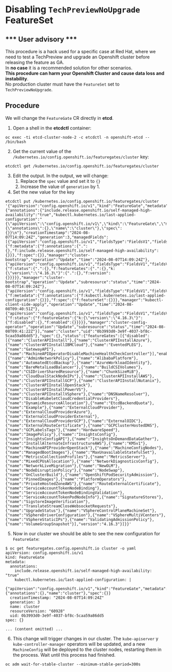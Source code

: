 # Disabling `TechPreviewNoUpgrade` FeatureSet

## *** User advisory ***
This procedure is a hack used for a specific case at Red Hat, where we need to test a TechPreview and upgrade an Openshift cluster before releasing the feature as GA.  
In **no case** it is a recommended solution for other scenarios.  
**This procedure can harm your Openshift Cluster and cause data loss and instability**.  
No production cluster must have the `FeatureSet` set to `TechPreviewNoUpgrade`.

## Procedure
We will change the `FeatureGate` CR directly in **etcd**.  
1. Open a shell in the **etcdctl** container:
```shell
oc exec -ti etcd-cluster-node-2 -c etcdctl -n openshift-etcd -- /bin/bash
```
2. Get the current value of the `/kubernetes.io/config.openshift.io/featuregates/cluster` key:
```shell
etcdctl get /kubernetes.io/config.openshift.io/featuregates/cluster
```
3. Edit the output. In the output, we will change:
	1. Replace the `spec` value and set it to `{}`
	2. Increase the value of `generation` by 1.
4. Set the new value for the key
```shell
etcdctl put /kubernetes.io/config.openshift.io/featuregates/cluster '{"apiVersion":"config.openshift.io/v1","kind":"FeatureGate","metadata":{"annotations":{"include.release.openshift.io/self-managed-high-availability":"true","kubectl.kubernetes.io/last-applied-configuration":"{\"apiVersion\":\"config.openshift.io/v1\",\"kind\":\"FeatureGate\",\"metadata\":{\"annotations\":{},\"name\":\"cluster\"},\"spec\":{}}\n"},"creationTimestamp":"2024-08-07T14:09:24Z","generation":3,"managedFields":[{"apiVersion":"config.openshift.io/v1","fieldsType":"FieldsV1","fieldsV1":{"f:metadata":{"f:annotations":{".":{},"f:include.release.openshift.io/self-managed-high-availability":{}}},"f:spec":{}},"manager":"cluster-bootstrap","operation":"Update","time":"2024-08-07T14:09:24Z"},{"apiVersion":"config.openshift.io/v1","fieldsType":"FieldsV1","fieldsV1":{"f:status":{".":{},"f:featureGates":{".":{},"k:{\"version\":\"4.16.3\"}":{".":{},"f:version":{}}}}},"manager":"cluster-bootstrap","operation":"Update","subresource":"status","time":"2024-08-07T14:09:24Z"},{"apiVersion":"config.openshift.io/v1","fieldsType":"FieldsV1","fieldsV1":{"f:metadata":{"f:annotations":{"f:kubectl.kubernetes.io/last-applied-configuration":{}}},"f:spec":{"f:featureSet":{}}},"manager":"kubectl-client-side-apply","operation":"Update","time":"2024-08-08T09:40:51Z"},{"apiVersion":"config.openshift.io/v1","fieldsType":"FieldsV1","fieldsV1":{"f:status":{"f:featureGates":{"k:{\"version\":\"4.16.3\"}":{"f:disabled":{},"f:enabled":{}}}}},"manager":"cluster-config-operator","operation":"Update","subresource":"status","time":"2024-08-08T09:41:22Z"}],"name":"cluster","uid":"0b3993d0-3e9f-4037-bf8c-5caa59a86dd5"},"spec":{},"status":{"featureGates":[{"disabled":[{"name":"ClusterAPIInstall"},{"name":"ClusterAPIInstallAzure"},{"name":"ClusterAPIInstallIBMCloud"},{"name":"EventedPLEG"},{"name":"GatewayAPI"},{"name":"MachineAPIOperatorDisableMachineHealthCheckController"}],"enabled":[{"name":"AdminNetworkPolicy"},{"name":"AlibabaPlatform"},{"name":"AutomatedEtcdBackup"},{"name":"AzureWorkloadIdentity"},{"name":"BareMetalLoadBalancer"},{"name":"BuildCSIVolumes"},{"name":"CSIDriverSharedResource"},{"name":"ChunkSizeMiB"},{"name":"CloudDualStackNodeIPs"},{"name":"ClusterAPIInstallAWS"},{"name":"ClusterAPIInstallGCP"},{"name":"ClusterAPIInstallNutanix"},{"name":"ClusterAPIInstallOpenStack"},{"name":"ClusterAPIInstallPowerVS"},{"name":"ClusterAPIInstallVSphere"},{"name":"DNSNameResolver"},{"name":"DisableKubeletCloudCredentialProviders"},{"name":"DynamicResourceAllocation"},{"name":"EtcdBackendQuota"},{"name":"Example"},{"name":"ExternalCloudProvider"},{"name":"ExternalCloudProviderAzure"},{"name":"ExternalCloudProviderExternal"},{"name":"ExternalCloudProviderGCP"},{"name":"ExternalOIDC"},{"name":"ExternalRouteCertificate"},{"name":"GCPClusterHostedDNS"},{"name":"GCPLabelsTags"},{"name":"HardwareSpeed"},{"name":"ImagePolicy"},{"name":"InsightsConfig"},{"name":"InsightsConfigAPI"},{"name":"InsightsOnDemandDataGather"},{"name":"InstallAlternateInfrastructureAWS"},{"name":"KMSv1"},{"name":"MachineAPIProviderOpenStack"},{"name":"MachineConfigNodes"},{"name":"ManagedBootImages"},{"name":"MaxUnavailableStatefulSet"},{"name":"MetricsCollectionProfiles"},{"name":"MetricsServer"},{"name":"MixedCPUsAllocation"},{"name":"NetworkDiagnosticsConfig"},{"name":"NetworkLiveMigration"},{"name":"NewOLM"},{"name":"NodeDisruptionPolicy"},{"name":"NodeSwap"},{"name":"OnClusterBuild"},{"name":"OpenShiftPodSecurityAdmission"},{"name":"PinnedImages"},{"name":"PlatformOperators"},{"name":"PrivateHostedZoneAWS"},{"name":"RouteExternalCertificate"},{"name":"ServiceAccountTokenNodeBinding"},{"name":"ServiceAccountTokenNodeBindingValidation"},{"name":"ServiceAccountTokenPodNodeInfo"},{"name":"SignatureStores"},{"name":"SigstoreImageVerification"},{"name":"TranslateStreamCloseWebsocketRequests"},{"name":"UpgradeStatus"},{"name":"VSphereControlPlaneMachineSet"},{"name":"VSphereDriverConfiguration"},{"name":"VSphereMultiVCenters"},{"name":"VSphereStaticIPs"},{"name":"ValidatingAdmissionPolicy"},{"name":"VolumeGroupSnapshot"}],"version":"4.16.3"}]}}'
```
5. Now in our cluster we should be able to see the new configuration for `FeatureGate`:
```shell
$ oc get featuregates.config.openshift.io cluster -o yaml
apiVersion: config.openshift.io/v1
kind: FeatureGate
metadata:
  annotations:
    include.release.openshift.io/self-managed-high-availability: "true"
    kubectl.kubernetes.io/last-applied-configuration: |
      {"apiVersion":"config.openshift.io/v1","kind":"FeatureGate","metadata":{"annotations":{},"name":"cluster"},"spec":{}}
  creationTimestamp: "2024-08-07T14:09:24Z"
  generation: 3
  name: cluster
  resourceVersion: "60928"
  uid: 0b3993d0-3e9f-4037-bf8c-5caa59a86dd5
spec: {}

... (content omitted) ...
```
6. This change will trigger changes in our cluster. The `kube-apiserver` y `kube-controller-manager` operators will be updated, and a new `MachineConfig` will be deployed to the cluster nodes, restarting them in the process. Wait until this process had finished.
```shell
oc adm wait-for-stable-cluster --minimum-stable-period=300s
```